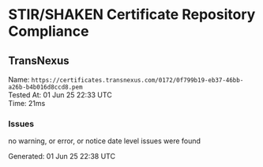 # STIR/SHAKEN Certificate Repository Compliance

## TransNexus

Name: `https://certificates.transnexus.com/0172/0f799b19-eb37-46bb-a26b-b4b016d8ccd8.pem`\
Tested At: 01 Jun 25 22:33 UTC\
Time: 21ms

### Issues

no warning, or error, or notice date level issues were found

Generated: 01 Jun 25 22:38 UTC